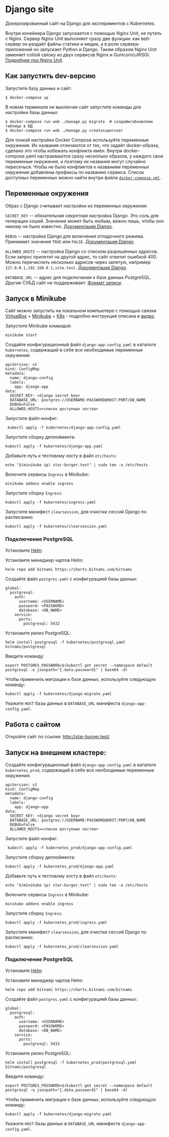 # Django site

Докеризированный сайт на Django для экспериментов с Kubernetes.

Внутри конейнера Django запускается с помощью Nginx Unit, не путать с Nginx. Сервер Nginx Unit выполняет сразу две функции: как веб-сервер он раздаёт файлы статики и медиа, а в роли сервера-приложений он запускает Python и Django. Таким образом Nginx Unit заменяет собой связку из двух сервисов Nginx и Gunicorn/uWSGI. [Подробнее про Nginx Unit](https://unit.nginx.org/).

## Как запустить dev-версию

Запустите базу данных и сайт:

```shell-session
$ docker-compose up
```

В новом терминале не выключая сайт запустите команды для настройки базы данных:

```shell-session
$ docker-compose run web ./manage.py migrate  # создаём/обновляем таблицы в БД
$ docker-compose run web ./manage.py createsuperuser
```

Для тонкой настройки Docker Compose используйте переменные окружения. Их названия отличаются от тех, что задаёт docker-образа, сделано это чтобы избежать конфликта имён. Внутри docker-compose.yaml настраиваются сразу несколько образов, у каждого свои переменные окружения, и поэтому их названия могут случайно пересечься. Чтобы не было конфликтов к названиям переменных окружения добавлены префиксы по названию сервиса. Список доступных переменных можно найти внутри файла [`docker-compose.yml`](./docker-compose.yml).

## Переменные окружения

Образ с Django считывает настройки из переменных окружения:

`SECRET_KEY` -- обязательная секретная настройка Django. Это соль для генерации хэшей. Значение может быть любым, важно лишь, чтобы оно никому не было известно. [Документация Django](https://docs.djangoproject.com/en/3.2/ref/settings/#secret-key).

`DEBUG` -- настройка Django для включения отладочного режима. Принимает значения `TRUE` или `FALSE`. [Документация Django](https://docs.djangoproject.com/en/3.2/ref/settings/#std:setting-DEBUG).

`ALLOWED_HOSTS` -- настройка Django со списком разрешённых адресов. Если запрос прилетит на другой адрес, то сайт ответит ошибкой 400. Можно перечислить несколько адресов через запятую, например `127.0.0.1,192.168.0.1,site.test`. [Документация Django](https://docs.djangoproject.com/en/3.2/ref/settings/#allowed-hosts).

`DATABASE_URL` -- адрес для подключения к базе данных PostgreSQL. Другие СУБД сайт не поддерживает. [Формат записи](https://github.com/jacobian/dj-database-url#url-schema).

## Запуск в Minikube

Сайт можно запустить на локальном компьютере с помощью связки [VirtualBox](https://www.virtualbox.org/) + [Minikube](https://minikube.sigs.k8s.io/docs/) + [K8s](https://kubernetes.io/ru/docs/tasks/tools/install-kubectl/) - подробно инструкция описана в [видео](https://www.youtube.com/watch?v=WAIrMmCQ3hE&list=PLg5SS_4L6LYvN1RqaVesof8KAf-02fJSi&index=3).

Запустите Minikube командой:
```
minikube start
```

Создайте конфигурационный файл `django-app-config.yaml` в каталоге `kubernetes`, содержащий в себе все необходимые переменные окружения:
```
apiVersion: v1
kind: ConfigMap
metadata:
  name: django-config
  labels:
    app: django-app
data:
  SECRET_KEY: <django secret key>
  DATABASE_URL: postgres://USERNAME:PASSWORD@HOST:PORT/DB_NAME
  DEBUG=False
  ALLOWED_HOSTS=<список доступных хостов>
```
Запустите файл-конфиг:
```
 kubectl apply -f kubernetes/django-app-config.yaml
```
Запустите сборку деплоймента:
```
kubectl apply -f kubernetes/django-app.yaml
```
Добавьте путь к тестовому хосту в файл `etc/hosts`:
```
echo "$(minikube ip) star-burger.test" | sudo tee -a /etc/hosts
```
Включите сервисы `Ingress` в Minikube:
```
minikube addons enable ingress     
```
Запустите сборку `Ingress`:
```
kubectl apply -f kubernetes/ingress.yaml
```

Запустите манифест `clearsession`, для очистки сессий Django по расписанию:
```
kubectl apply -f kubernetes/clearsession.yaml
```
### Подключение PostgreSQL

Установите [Helm](https://helm.sh/docs/intro/install/)

Установите менеджер чартов Helm:
```
helm repo add bitnami https://charts.bitnami.com/bitnami
```

Создайте файл `postgres.yaml` с конфигурацией базы данных:
```
global:
  postgresql:
    auth:
      username: <USERNAME>
      password: <PASSWORD>
      database: <DB_NAME>
    service:
      ports:
        postgresql: 5432
```
Установите релиз PostgreSQL:
```
helm install postgresql -f kubernetes/postgresql.yaml bitnami/postgresql
```
Введите команду:
```
export POSTGRES_PASSWORD=$(kubectl get secret --namespace default postgresql -o jsonpath="{.data.password}" | base64 -d)
```

Чтобы применить миграции к базе данных, используйте следующую команду:
```
kubectl apply -f kubernetes/django-migrate.yaml
```
Укажите `HOST` базы данных в `DATABASE_URL` манифеста `django-app-config.yaml`.


## Работа с сайтом

Откройте сайт по ссылке: http://star-burger.test/

## Запуск на внешнем кластере:

Создайте конфигурационный файл `django-app-config.yaml` в каталоге `kubernetes_prod`, содержащий в себе все необходимые переменные окружения:
```
apiVersion: v1
kind: ConfigMap
metadata:
  name: django-config
  labels:
    app: django-app
data:
  SECRET_KEY: <django secret key>
  DATABASE_URL: postgres://USERNAME:PASSWORD@HOST:PORT/DB_NAME
  DEBUG=False
  ALLOWED_HOSTS=<список доступных хостов>
```
Запустите файл-конфиг:
```
 kubectl apply -f kubernetes_prod/django-app-config.yaml
```
Запустите сборку деплоймента:
```
kubectl apply -f kubernetes_prod/django-app.yaml
```
Добавьте путь к тестовому хосту в файл `etc/hosts`:
```
echo "$(minikube ip) star-burger.test" | sudo tee -a /etc/hosts
```
Включите сервисы `Ingress` в Minikube:
```
minikube addons enable ingress     
```
Запустите сборку `Ingress`:
```
kubectl apply -f kubernetes_prod/ingress.yaml
```

Запустите манифест `clearsession`, для очистки сессий Django по расписанию:
```
kubectl apply -f kubernetes_prod/clearsession.yaml
```
### Подключение PostgreSQL

Установите [Helm](https://helm.sh/docs/intro/install/)

Установите менеджер чартов Helm:
```
helm repo add bitnami https://charts.bitnami.com/bitnami
```

Создайте файл `postgres.yaml` с конфигурацией базы данных:
```
global:
  postgresql:
    auth:
      username: <USERNAME>
      password: <PASSWORD>
      database: <DB_NAME>
    service:
      ports:
        postgresql: 5432
```
Установите релиз PostgreSQL:
```
helm install postgresql -f kubernetes_prod/postgresql.yaml bitnami/postgresql
```
Введите команду:
```
export POSTGRES_PASSWORD=$(kubectl get secret --namespace default postgresql -o jsonpath="{.data.password}" | base64 -d)
```

Чтобы применить миграции к базе данных, используйте следующую команду:
```
kubectl apply -f kubernetes/django-migrate.yaml
```
Укажите `HOST` базы данных в `DATABASE_URL` манифеста `django-app-config.yaml`.



